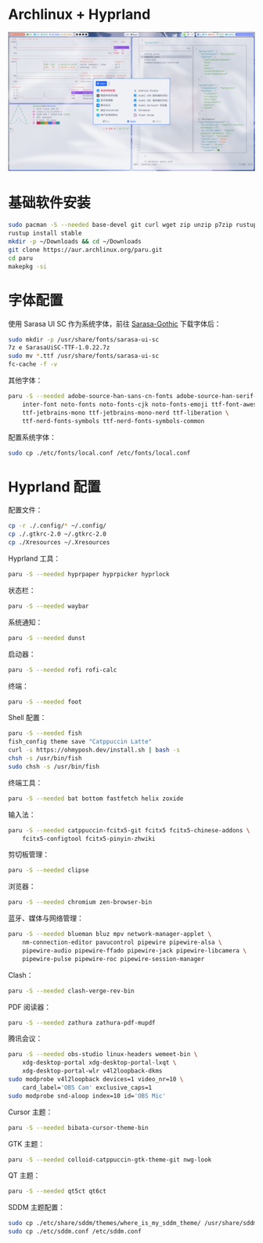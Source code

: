 # Archlinux + Hyprland

![preview.png](./assets/preview.png)

# 基础软件安装

```bash
sudo pacman -S --needed base-devel git curl wget zip unzip p7zip rustup
rustup install stable
mkdir -p ~/Downloads && cd ~/Downloads
git clone https://aur.archlinux.org/paru.git
cd paru
makepkg -si
```

# 字体配置

使用 Sarasa UI SC 作为系统字体，前往 [Sarasa-Gothic](https://github.com/be5invis/Sarasa-Gothic) 下载字体后：

```bash
sudo mkdir -p /usr/share/fonts/sarasa-ui-sc
7z e SarasaUiSC-TTF-1.0.22.7z
sudo mv *.ttf /usr/share/fonts/sarasa-ui-sc
fc-cache -f -v
```

其他字体：

```bash
paru -S --needed adobe-source-han-sans-cn-fonts adobe-source-han-serif-cn-fonts \
    inter-font noto-fonts noto-fonts-cjk noto-fonts-emoji ttf-font-awesome \
    ttf-jetbrains-mono ttf-jetbrains-mono-nerd ttf-liberation \
    ttf-nerd-fonts-symbols ttf-nerd-fonts-symbols-common
```

配置系统字体：

```bash
sudo cp ./etc/fonts/local.conf /etc/fonts/local.conf
```

# Hyprland 配置

配置文件：

```bash
cp -r ./.config/* ~/.config/
cp ./.gtkrc-2.0 ~/.gtkrc-2.0
cp ./Xresources ~/.Xresources
```

Hyprland 工具：

```bash
paru -S --needed hyprpaper hyprpicker hyprlock
```

状态栏：

```bash
paru -S --needed waybar
```

系统通知：

```bash
paru -S --needed dunst
```

启动器：

```bash
paru -S --needed rofi rofi-calc
```

终端：

```bash
paru -S --needed foot
```

Shell 配置：

```bash
paru -S --needed fish
fish_config theme save "Catppuccin Latte"
curl -s https://ohmyposh.dev/install.sh | bash -s
chsh -s /usr/bin/fish
sudo chsh -s /usr/bin/fish
```

终端工具：

```bash
paru -S --needed bat bottom fastfetch helix zoxide
```

输入法：

```bash
paru -S --needed catppuccin-fcitx5-git fcitx5 fcitx5-chinese-addons \
    fcitx5-configtool fcitx5-pinyin-zhwiki
```

剪切板管理：

```bash
paru -S --needed clipse
```

浏览器：

```bash
paru -S --needed chromium zen-browser-bin
```

蓝牙、媒体与网络管理：

```bash
paru -S --needed blueman bluz mpv network-manager-applet \
    nm-connection-editor pavucontrol pipewire pipewire-alsa \
    pipewire-audio pipewire-ffado pipewire-jack pipewire-libcamera \
    pipewire-pulse pipewire-roc pipewire-session-manager
```

Clash：

```bash
paru -S --needed clash-verge-rev-bin
```

PDF 阅读器：

```bash
paru -S --needed zathura zathura-pdf-mupdf
```

腾讯会议：

```bash
paru -S --needed obs-studio linux-headers wemeet-bin \
    xdg-desktop-portal xdg-desktop-portal-lxqt \
    xdg-desktop-portal-wlr v4l2loopback-dkms
sudo modprobe v4l2loopback devices=1 video_nr=10 \
    card_label='OBS Cam' exclusive_caps=1
sudo modprobe snd-aloop index=10 id='OBS Mic'
```

Cursor 主题：

```bash
paru -S --needed bibata-cursor-theme-bin
```

GTK 主题：

```bash
paru -S --needed colloid-catppuccin-gtk-theme-git nwg-look
```

QT 主题：

```bash
paru -S --needed qt5ct qt6ct
```

SDDM 主题配置：

```bash
sudo cp ./etc/share/sddm/themes/where_is_my_sddm_theme/ /usr/share/sddm/themes/
sudo cp ./etc/sddm.conf /etc/sddm.conf
```
